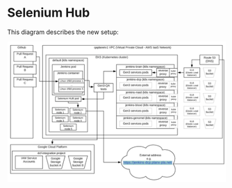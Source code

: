 # Selenium Hub

This diagram describes the new setup:

![PlanX CI pipeline Selenium Hub setup](planx-pipeline-selenium-hub-setup.png)
